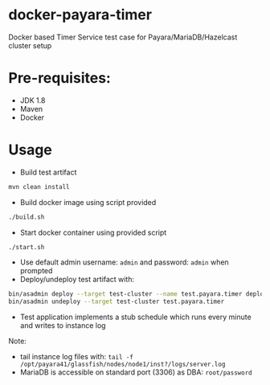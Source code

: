 # docker-payara-timer
Docker based Timer Service test case for Payara/MariaDB/Hazelcast cluster setup

# Pre-requisites:
* JDK 1.8
* Maven
* Docker

# Usage

* Build test artifact
```bash
mvn clean install
```
* Build docker image using script provided
```bash
./build.sh
```
* Start docker container using provided script
```bash
./start.sh
```
* Use default admin username: `admin` and password: `admin` when prompted
* Deploy/undeploy test artifact with:
```bash
bin/asadmin deploy --target test-cluster --name test.payara.timer deployments/test.payara.timer.ear-1.0.0-SNAPSHOT.ear
bin/asadmin undeploy --target test-cluster test.payara.timer
```
* Test application implements a stub schedule which runs every minute and writes to instance log

Note: 
- tail instance log files with: `tail -f /opt/payara41/glassfish/nodes/node1/inst?/logs/server.log`
- MariaDB is accessible on standard port (3306) as DBA: `root/password`


